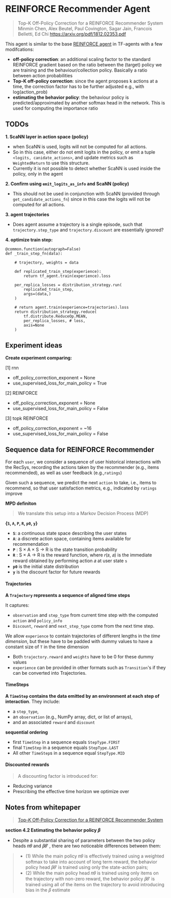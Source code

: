 # REINFORCE Recommender Agent

> Top-K Off-Policy Correction for a REINFORCE Recommender System
Minmin Chen, Alex Beutel, Paul Covington, Sagar Jain, Francois Belletti, Ed Chi https://arxiv.org/pdf/1812.02353.pdf

This agent is similar to the base [REINFORCE agent](https://github.com/tensorflow/agents/blob/c8460133b18bd72afd4e806afe3aa7b7b1fdca83/tf_agents/agents/reinforce/reinforce_agent.py#L121) in TF-agents with a few modifcations:
* **off-policy correction**: an additional scaling factor to the standard REINFORCE gradient based on the ratio between the (target) policy we are training and the behaviour/collection policy. Basically a ratio between action probabilities
* **Top-K off-policy correction**: since the agent proposes k actions at a time, the correction factor has to be further adjusted e.g., with log(action_prob)
* **estimating the behavior policy**: the behaviour policy is predicted/approximated by another softmax head in the network. This is used for computing the importance ratio


## TODOs

**1. ScaNN layer in action space (policy)**
* when ScaNN is used, logits will not be computed for all actions.
* So in this case, either do not emit logits in the policy, or emit a tuple `<logits, canidate_actions>`, and update metrics such as `WeightedReturn` to use this structure. 
* Currently it is not possible to detect whether ScaNN is used inside the policy, only in the agent

**2. Confirm using `emit_logits_as_info` and ScaNN (policy)**
* This should not be used in conjunction with ScaNN (provided through `get_candidate_actions_fn`) since in this case the logits will not be computed for all actions.

**3. agent trajectories**
* Does agent assume a trajectory is a single episode, such that `trajectory.step_type` and `trajectory.discount` are essentially ignored?

**4. optimize train step:**

```
@common.function(autograph=False)
def _train_step_fn(data):
    
    # trajectory, weights = data

    def replicated_train_step(experience):
        return tf_agent.train(experience).loss

    per_replica_losses = distribution_strategy.run(
        replicated_train_step, 
        args=(data,)
    )

    # return agent.train(experience=trajectories).loss
    return distribution_strategy.reduce(
        tf.distribute.ReduceOp.MEAN, 
        per_replica_losses, # loss, 
        axis=None
    )
```


## Experiment ideas

**Create experiment comparing:**

[1] rnn
* off_policy_correction_exponent = None
* use_supervised_loss_for_main_policy = True

[2] REINFORCE
* off_policy_correction_exponent = None
* use_supervised_loss_for_main_policy = False

[3] topk REINFORCE
* off_policy_correction_exponent = ~16
* use_supervised_loss_for_main_policy = False



## Sequence data for REINFORCE Recommender

For each `user`, we consider a sequence of user historical interactions with the RecSys, recording the actions taken by the recommender (e.g., items recommended), as well as user feedback (e.g.,`ratings`)

Given such a sequence, we predict the next `action` to take, i.e., items to recommend, so that user satisfaction metrics, e.g., indicated by `ratings` improve

**MPD definiton**

> We translate this setup into a Markov Decision Process (MDP)

**{`S`, `A`, `P`, `R`, `p0`, `y`}**

* **`S`**: a continuous state space describing the user states
* **`A`**: a discrete action space, containing items available for recommendation
* **`P`** : S × A × S → R is the state transition probability
* **`R`** : S × A → R is the reward function, where 𝑟(𝑠, 𝑎) is the immediate reward obtained by performing action 𝑎 at user state `s`
* **`p0`** is the initial state distribution
* **`y`** is the discount factor for future rewards

#### Trajectories

**A `Trajectory` represents a sequence of aligned time steps** 

It captures:
* `observation` and `step_type` from current time step with the computed `action` and `policy_info`
* `Discount`, `reward` and `next_step_type` come from the next time step.
  
We allow `experience` to contain trajectories of different lengths in the *time dimension*, but these have to be padded with dummy values to have a constant size of `T` in the time dimension

* Both `trajectory.reward` and `weights` have to be 0 for these dummy values
* `experience` can be provided in other formats such as `Transition`'s if they can be converted into Trajectories.

#### TimeSteps

**A `TimeStep` contains the data emitted by an environment at each step of interaction**. They include:
* a `step_type`, 
* an `observation` (e.g., NumPy array, dict, or list of arrays), 
* and an associated `reward` and `discount`

**sequential ordering**
* first `TimeStep` in a sequence equals `StepType.FIRST`
* final `TimeStep` in a sequence equals `StepType.LAST`
* All other `TimeStep`s in a sequence equal `StepType.MID`

#### Discounted rewards

> A discounting factor is introduced for:
* Reducing variance 
* Prescribing the effective time horizon we optimize over



## Notes from whitepaper

> [Top-𝐾 Off-Policy Correction for a REINFORCE Recommender System](https://arxiv.org/pdf/1812.02353.pdf)

**section 4.2 Estimating the behavior policy 𝛽**

* Despite a substantial sharing of parameters between the two policy heads 𝜋𝜃 and 𝛽𝜃′ , there are two noticeable differences between them: 
> * (1) While the main policy 𝜋𝜃 is effectively trained using a weighted softmax to take into account of long term reward, the behavior policy head 𝛽𝜃′ is trained using only the state-action pairs;
> * (2) While the main policy head 𝜋𝜃 is trained using only items on the trajectory with non-zero reward, the behavior policy 𝛽𝜃′ is trained using all of the items on the trajectory to avoid introducing bias in the 𝛽 estimate